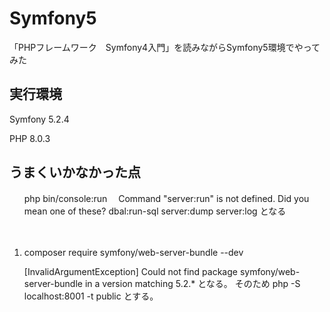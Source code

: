 # Symfony5
「PHPフレームワーク　Symfony4入門」を読みながらSymfony5環境でやってみた

## 実行環境
<p>Symfony 5.2.4</p>
<p>PHP  8.0.3</p>


## うまくいかなかった点
<ol>
 </li> php bin/console:run</li>
　Command "server:run" is not defined.
  Did you mean one of these?
      dbal:run-sql
      server:dump
      server:log
  となる
  
　<li>composer require symfony/web-server-bundle --dev</li>
  
   [InvalidArgumentException]
  Could not find package symfony/web-server-bundle in a version matching 5.2.*
  となる。
  そのため
  php -S localhost:8001 -t public
  とする。
 </ol>



